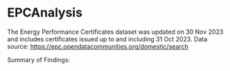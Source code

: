 # EPCAnalysis

The Energy Performance Certificates dataset was updated on 30 Nov 2023 and includes certificates issued up to and including 31 Oct 2023. 
Data source: https://epc.opendatacommunities.org/domestic/search

Summary of Findings:
